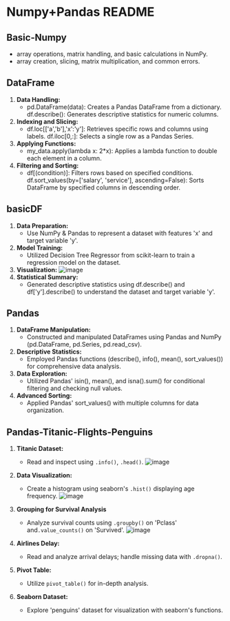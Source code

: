 # Numpy+Pandas README

## Basic-Numpy
 - array operations, matrix handling, and basic calculations in NumPy.
 - array creation, slicing, matrix multiplication, and common errors.

## DataFrame
1. **Data Handling:**
   - pd.DataFrame(data): Creates a Pandas DataFrame from a dictionary. df.describe(): Generates descriptive statistics for numeric columns.
 2. **Indexing and Slicing:**
    - df.loc[['a','b'],'x':'y']: Retrieves specific rows and columns using labels. df.iloc[0,:]: Selects a single row as a Pandas Series.
 4. **Applying Functions:**
    - my_data.apply(lambda x: 2*x): Applies a lambda function to double each element in a column.
 6. **Filtering and Sorting:**
    - df[(condition)]: Filters rows based on specified conditions. df.sort_values(by=['salary', 'service'], ascending=False): Sorts DataFrame by specified columns in descending order.






## basicDF
1. **Data Preparation:**
   - Use NumPy & Pandas to represent a dataset with features 'x' and target variable 'y'.
 2. **Model Training:**
    - Utilized Decision Tree Regressor from scikit-learn to train a regression model on the dataset.
 4. **Visualization:**
    ![image](https://github.com/CSheppardCodes/Study-of-Data-Science/assets/78242653/ef7805aa-5748-4605-af8a-65e72157d1e9)
 6. **Statistical Summary:**
    - Generated descriptive statistics using df.describe() and df['y'].describe() to understand the dataset and target variable 'y'.



## Pandas
1. **DataFrame Manipulation:**
   - Constructed and manipulated DataFrames using Pandas and NumPy (pd.DataFrame, pd.Series, pd.read_csv).
 2. **Descriptive Statistics:**
    - Employed Pandas functions (describe(), info(), mean(), sort_values()) for comprehensive data analysis.
 4. **Data Exploration:**
    - Utilized Pandas' isin(), mean(), and isna().sum() for conditional filtering and checking null values.
 6. **Advanced Sorting:**
    - Applied Pandas' sort_values() with multiple columns for data organization.



## Pandas-Titanic-Flights-Penguins
1. **Titanic Dataset:**
   - Read and inspect using `.info()`, `.head()`.
  ![image](https://github.com/CSheppardCodes/Study-of-Data-Science/assets/78242653/389b924c-dd75-4680-b5c7-5dc2dd4c7895)
  

2. **Data Visualization:**
   - Create a histogram using seaborn's `.hist()` displaying age frequency.
![image](https://github.com/CSheppardCodes/Study-of-Data-Science/assets/78242653/52b3162a-6643-4ec4-8376-3b441bb9349c)

3. **Grouping for Survival Analysis**
   - Analyze survival counts using `.groupby()` on 'Pclass' and`.value_counts()` on 'Survived'.
![image](https://github.com/CSheppardCodes/Study-of-Data-Science/assets/78242653/500303ae-a529-4e8f-b6a9-e206fc1b0c6c)
  
6. **Airlines Delay:**
   - Read and analyze arrival delays; handle missing data with `.dropna()`.

7. **Pivot Table:**
   - Utilize `pivot_table()` for in-depth analysis.

8. **Seaborn Dataset:**
   - Explore 'penguins' dataset for visualization with seaborn's functions.














